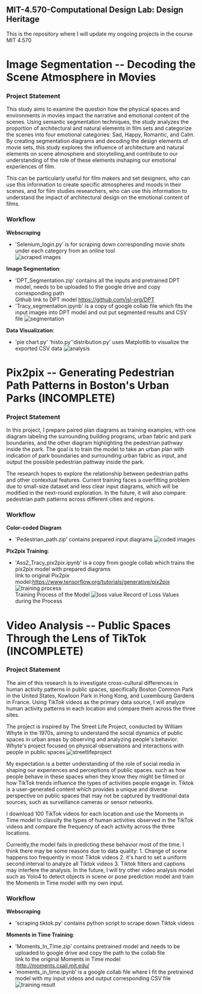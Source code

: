 ## MIT-4.570-Computational Design Lab: Design Heritage
This is the repository where I will update my ongoing projects in the course MIT 4.570
  
# Image Segmentation -- Decoding the Scene Atmosphere in Movies
  
### Project Statement
This study aims to examine the question how the physical spaces and environments in movies impact the narrative and emotional content of the scenes. Using semantic 
segmentation techniques, the study analyzes the proportion of architectural and natural elements in film sets and categorize the scenes into four emotional 
categories: Sad, Happy, Romantic, and Calm. By creating segmentation diagrams and decoding the design elements of movie sets, this study explores the influence of 
architecture and natural elements on scene atmosphere and storytelling,and contribute to our understanding of the role of these elements inshaping our emotional 
experiences of film.
  
This can be particularly useful for film makers and set designers, who can use this information to create specific atmospheres and moods in their scenes, and for 
film studies researchers, who can use this information to understand the impact of architectural design on the emotional content of films.

### Workflow
**Webscraping**  
- 'Selenium_login.py' is for scraping down corresponding movie shots under each category from an online tool  
![scraped images](https://github.com/shuhanmomo/MIT-4.570-Design-Heritage/blob/cd693d93ce010c18932c2a4cf1fb75f1c038d96e/img/webscraping.jpg)
  
**Image Segmentation**:  
- 'DPT_Segmentation.zip' contains all the inputs and pretrained DPT model, needs to be uploaded to the google drive and copy corresponding path  
   Github link to DPT model https://github.com/isl-org/DPT
- 'Tracy_segmentation.ipynb' is a copy of google collab file which fits the input images into DPT model and out put segmented results and CSV file
![segmentation](https://github.com/shuhanmomo/MIT-4.570-Design-Heritage/blob/cd693d93ce010c18932c2a4cf1fb75f1c038d96e/img/segmented.png)
  
**Data Visualization**:  
- 'pie chart.py' 'histo.py''distribution.py' uses Matplotlib to visualize the exported CSV data
![analysis](https://github.com/shuhanmomo/MIT-4.570-Design-Heritage/blob/cd693d93ce010c18932c2a4cf1fb75f1c038d96e/img/data%20analysis.jpg)  
    
  
  
# Pix2pix --  Generating Pedestrian Path Patterns in Boston's Urban Parks (INCOMPLETE) 
 
### Project Statement
In this project, I prepare paired plan diagrams as training examples, with one diagram labeling the surrounding building programs, urban fabric and park boundaries, and the other diagram highlighting the pedestrian pathway inside the park. The goal is to train the model to take an urban plan with indication of park boundaries and surrounding urban fabric as input, and output the possible pedestrian pathway inside the park.

The research hopes to explore the relationship between pedestrian paths and other contextual  features. Current training faces a overfitting problem due to small-size dataset and less clear input diagrams, which will be modified in the next-round exploration. In the future, it will also compare pedestrian path patterns across different cities and regions.


### Workflow
**Color-coded Diagram**  
- 'Pedestrian_path.zip' contains prepared input diagrams
![coded images](https://github.com/shuhanmomo/MIT-4.570-Design-Heritage/blob/49da4fd53152097c955dcb8fa5fc4c245c461a9d/img/pix2pix.png)
  
**Pix2pix Training**:  
- 'Ass2_Tracy_pix2pix.ipynb' is a copy from google collab which trains the pix2pix model with prepared diagrams  
link to original Pix2pix model:https://www.tensorflow.org/tutorials/generative/pix2pix
![training process](https://github.com/shuhanmomo/MIT-4.570-Design-Heritage/blob/49da4fd53152097c955dcb8fa5fc4c245c461a9d/img/pix2pix-training%20process.png)  
Training Process of the Model
![loss value](https://github.com/shuhanmomo/MIT-4.570-Design-Heritage/blob/49da4fd53152097c955dcb8fa5fc4c245c461a9d/img/pix2pix%20-loss.png)
Record of Loss Values during the Process  
  
  
  
# Video Analysis --  Public Spaces Through the Lens of TikTok (INCOMPLETE) 
 
### Project Statement
The aim of this research is to investigate cross-cultural differences in human activity patterns in public spaces, specifically Boston Common Park in the United States, Kowloon Park in Hong Kong, and Luxembourg Gardens in France. Using TikTok videos as the primary data source, I will analyze human activity patterns in each location and compare them across the three sites.

The project is inspired by The Street Life Project, conducted by William Whyte in the 1970s, aiming to understand the social dynamics of public spaces in urban areas by observing and analyzing people's behavior. Whyte's project focused on physical observations and interactions with people in public spaces
![streetlifeproject](https://github.com/shuhanmomo/MIT-4.570-Design-Heritage/blob/5c49d8b0b44d9daf47ae6807a4de4e3d3a527090/img/street%20life%20project.png)

My expectation is a better understanding of the role of social media in shaping our experiences and perceptions of public spaces. such as how people behave in these spaces when they know they might be filmed or how TikTok trends influence the types of activities people engage in. Tiktok is a user-generated content which provides a unique and diverse perspective on public spaces that may not be captured by traditional data sources, such as surveillance cameras or sensor networks.

I download 100 TikTok videos for each location and use the Moments in Time model to classify the types of human activities observed in the TikTok videos and compare the frequency of each activity across the three locations.

Currently,the model fails in predicting these behavior most of the time. I think there may be some reasons due to data quality: 1. Change of scene happens too frequently in most Tiktok videos 2. it's hard to set a uniform second interval to analyze all Tiktok videos 3. Tiktok filters and captions may interfere the analysis.  In the future, I will try other video analysis model such as Yolo4 to detect objects in scene or pose prediction model and train the Moments in Time model with my own input.



### Workflow
**Webscraping**  
- 'scraping tiktok.py' contains python script to scrape down Tiktok videos
  
**Moments in Time Training**:  
- 'Moments_In_Time.zip' contains pretrained model and needs to be uploaded to google drive and copy the path to the collab file  
link to the original Moments in Time model :http://moments.csail.mit.edu/
- 'moments_in_time.ipynb' is a google collab file where I fit the pretrained model with my input videos and output corresponding CSV file
![training result](https://github.com/shuhanmomo/MIT-4.570-Design-Heritage/blob/5c49d8b0b44d9daf47ae6807a4de4e3d3a527090/img/moments%20in%20time.png)
  




